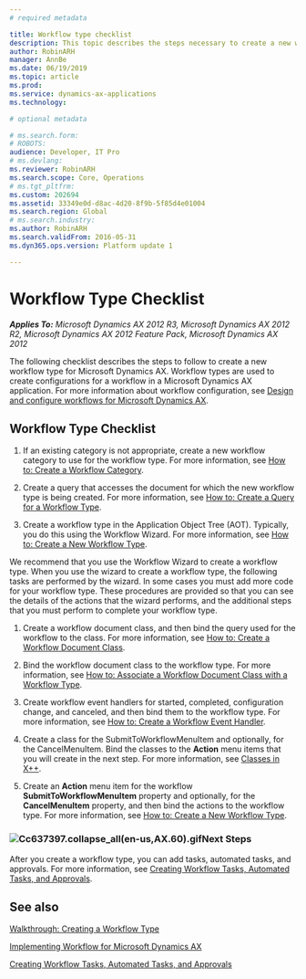 ```yaml
---
# required metadata

title: Workflow type checklist
description: This topic describes the steps necessary to create a new workflow type in Dynamics 365 for Finance and Operations.
author: RobinARH
manager: AnnBe
ms.date: 06/19/2019
ms.topic: article
ms.prod: 
ms.service: dynamics-ax-applications
ms.technology: 

# optional metadata

# ms.search.form: 
# ROBOTS: 
audience: Developer, IT Pro
# ms.devlang: 
ms.reviewer: RobinARH
ms.search.scope: Core, Operations
# ms.tgt_pltfrm: 
ms.custom: 202694
ms.assetid: 33349e0d-d8ac-4d20-8f9b-5f85d4e01004
ms.search.region: Global
# ms.search.industry: 
ms.author: RobinARH
ms.search.validFrom: 2016-05-31
ms.dyn365.ops.version: Platform update 1

---
```


# Workflow Type Checklist 


_**Applies To:** Microsoft Dynamics AX 2012 R3, Microsoft Dynamics AX 2012 R2, Microsoft Dynamics AX 2012 Feature Pack, Microsoft Dynamics AX 2012_

The following checklist describes the steps to follow to create a new workflow type for Microsoft Dynamics AX. Workflow types are used to create configurations for a workflow in a Microsoft Dynamics AX application. For more information about workflow configuration, see [Design and configure workflows for Microsoft Dynamics AX](https://msdn.microsoft.com/en-us/library/gg751350\(v=ax.60\)).

## Workflow Type Checklist

1.  If an existing category is not appropriate, create a new workflow category to use for the workflow type. For more information, see [How to: Create a Workflow Category](how-to-create-a-workflow-category.md).

2.  Create a query that accesses the document for which the new workflow type is being created. For more information, see [How to: Create a Query for a Workflow Type](how-to-create-a-query-for-a-workflow-type.md).

3.  Create a workflow type in the Application Object Tree (AOT). Typically, you do this using the Workflow Wizard. For more information, see [How to: Create a New Workflow Type](how-to-create-a-new-workflow-type.md).

We recommend that you use the Workflow Wizard to create a workflow type. When you use the wizard to create a workflow type, the following tasks are performed by the wizard. In some cases you must add more code for your workflow type. These procedures are provided so that you can see the details of the actions that the wizard performs, and the additional steps that you must perform to complete your workflow type.

1.  Create a workflow document class, and then bind the query used for the workflow to the class. For more information, see [How to: Create a Workflow Document Class](how-to-create-a-workflow-document-class.md).

2.  Bind the workflow document class to the workflow type. For more information, see [How to: Associate a Workflow Document Class with a Workflow Type](how-to-associate-a-workflow-document-class-with-a-workflow-type.md).

3.  Create workflow event handlers for started, completed, configuration change, and canceled, and then bind them to the workflow type. For more information, see [How to: Create a Workflow Event Handler](how-to-create-a-workflow-event-handler.md).

4.  Create a class for the SubmitToWorkflowMenuItem and optionally, for the CancelMenuItem. Bind the classes to the **Action** menu items that you will create in the next step. For more information, see [Classes in X++](classes-in-x.md).

5.  Create an **Action** menu item for the workflow **SubmitToWorkflowMenuItem** property and optionally, for the **CancelMenuItem** property, and then bind the actions to the workflow type. For more information, see [How to: Create a New Workflow Type](how-to-create-a-new-workflow-type.md).

### ![Cc637397.collapse\_all(en-us,AX.60).gif](images/Gg863931.collapse_all(en-us,AX.60).gif "Cc637397.collapse_all(en-us,AX.60).gif")Next Steps

After you create a workflow type, you can add tasks, automated tasks, and approvals. For more information, see [Creating Workflow Tasks, Automated Tasks, and Approvals](creating-workflow-tasks-automated-tasks-and-approvals.md).

## See also

[Walkthrough: Creating a Workflow Type](walkthrough-creating-a-workflow-type.md)

[Implementing Workflow for Microsoft Dynamics AX](implementing-workflow-for-microsoft-dynamics-ax.md)

[Creating Workflow Tasks, Automated Tasks, and Approvals](creating-workflow-tasks-automated-tasks-and-approvals.md)
